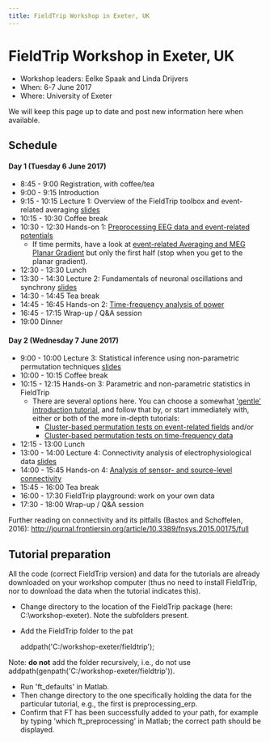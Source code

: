 ```yaml
---
title: FieldTrip Workshop in Exeter, UK
---
```


# FieldTrip Workshop in Exeter, UK

- Workshop leaders: Eelke Spaak and Linda Drijvers
- When: 6-7 June 2017
- Where: University of Exeter

We will keep this page up to date and post new information here when available.

## Schedule

#### Day 1 (Tuesday 6 June 2017)

- 8:45 - 9:00 Registration, with coffee/tea
- 9:00 - 9:15 Introduction
- 9:15 - 10:15 Lecture 1: Overview of the FieldTrip toolbox and event-related averaging [slides](https://www.dropbox.com/s/m0zgsq05a0orwzr/1_intro_and_preprocessing_Linda.pptx?dl=0)
- 10:15 - 10:30 Coffee break
- 10:30 - 12:30 Hands-on 1: [Preprocessing EEG data and event-related potentials](/tutorial/preprocessing_erp)
  - If time permits, have a look at [event-related Averaging and MEG Planar Gradient](/tutorial/eventrelatedaveraging) but only the first half (stop when you get to the planar gradient).
- 12:30 - 13:30 Lunch
- 13:30 - 14:30 Lecture 2: Fundamentals of neuronal oscillations and synchrony [slides](https://www.dropbox.com/s/iou7x06h0xff5jh/2_frequency_oscillations_Eelke.pptx?dl=0)
- 14:30 - 14:45 Tea break
- 14:45 - 16:45 Hands-on 2: [Time-frequency analysis of power](/tutorial/timefrequencyanalysis)
- 16:45 - 17:15 Wrap-up / Q&A session
- 19:00 Dinner

#### Day 2 (Wednesday 7 June 2017)

- 9:00 - 10:00 Lecture 3: Statistical inference using non-parametric permutation techniques [slides](https://www.dropbox.com/s/ah8kp2tejegza6u/3.%20cluster%20statistics%20%28Eelke%29.pptx?dl=0)
- 10:00 - 10:15 Coffee break
- 10:15 - 12:15 Hands-on 3: Parametric and non-parametric statistics in FieldTrip
  - There are several options here. You can choose a somewhat ['gentle' introduction tutorial](/tutorial/eventrelatedstatistics), and follow that by, or start immediately with, either or both of the more in-depth tutorials:
    - [Cluster-based permutation tests on event-related fields](/tutorial/cluster_permutation_timelock) and/or
    - [Cluster-based permutation tests on time-frequency data](/tutorial/cluster_permutation_freq)
- 12:15 - 13:00 Lunch
- 13:00 - 14:00 Lecture 4: Connectivity analysis of electrophysiological data [slides](https://www.dropbox.com/s/0ckwxqk856ra6q3/4.%20connectivity%20analysis%20%28Eelke%29.pptx?dl=0)
- 14:00 - 15:45 Hands-on 4: [Analysis of sensor- and source-level connectivity](/tutorial/connectivity)
- 15:45 - 16:00 Tea break
- 16:00 - 17:30 FieldTrip playground: work on your own data
- 17:30 - 18:00 Wrap-up / Q&A session

Further reading on connectivity and its pitfalls (Bastos and Schoffelen, 2016): <http://journal.frontiersin.org/article/10.3389/fnsys.2015.00175/full>

## Tutorial preparation

All the code (correct FieldTrip version) and data for the tutorials are already downloaded on your workshop computer (thus no need to install FieldTrip, nor to download the data when the tutorial indicates this).

- Change directory to the location of the FieldTrip package (here: C:\\workshop-exeter). Note the subfolders present.
- Add the FieldTrip folder to the pat

  addpath('C:/workshop-exeter/fieldtrip');

Note: **do not** add the folder recursively, i.e., do not use addpath(genpath('C:/workshop-exeter/fieldtrip')).

- Run 'ft_defaults' in Matlab.
- Then change directory to the one specifically holding the data for the particular tutorial, e.g., the first is preprocessing_erp.
- Confirm that FT has been successfully added to your path, for example by typing 'which ft_preprocessing' in Matlab; the correct path should be displayed.
